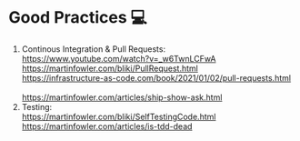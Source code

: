 # Good Practices 💻
1. Continous Integration & Pull Requests:
</br>https://www.youtube.com/watch?v=_w6TwnLCFwA
</br>https://martinfowler.com/bliki/PullRequest.html
</br>https://infrastructure-as-code.com/book/2021/01/02/pull-requests.html</br>
</br>https://martinfowler.com/articles/ship-show-ask.html
2. Testing:
</br>https://martinfowler.com/bliki/SelfTestingCode.html
</br>https://martinfowler.com/articles/is-tdd-dead
